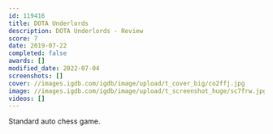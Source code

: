 ```yaml
---
id: 119416
title: DOTA Underlords
description: DOTA Underlords - Review
score: 7
date: 2019-07-22
completed: false
awards: []
modified_date: 2022-07-04
screenshots: []
cover: //images.igdb.com/igdb/image/upload/t_cover_big/co2ffj.jpg
image: //images.igdb.com/igdb/image/upload/t_screenshot_huge/sc7frw.jpg
videos: []
---
```

Standard auto chess game.